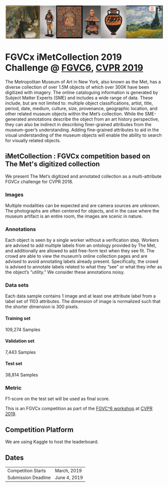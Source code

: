 ![Banner](assets/banner.png?raw=true)

# FGVCx iMetCollection 2019 Challenge @ [FGVC6](https://sites.google.com/view/fgvc6/home), [CVPR 2019](http://cvpr2019.thecvf.com/)
The Metropolitan Museum of Art in New York, also known as the Met, has a diverse collection of over 1.5M objects of which over 300K have been digitized with imagery. The online cataloguing information is generated by Subject Matter Experts (SME) and includes a wide range of data. These include, but are not limited to: multiple object classifications, artist, title, period, date, medium, culture, size, provenance, geographic location, and other related museum objects within the Met’s collection. While the SME-generated annotations describe the object from an art history perspective, they can also be indirect in describing finer-grained attributes from the museum-goer’s understanding. Adding fine-grained attributes to aid in the visual understanding of the museum objects will enable the ability to search for visually related objects.   

## iMetCollection : FGVCx competition based on The Met's digitized collection
We present The Met’s digitized and annotated collection as a multi-attribute FGVCx challenge for CVPR 2018.  
### Images
Multiple modalities can be expected and are camera sources are unknown. The photographs are often centered for objects, and in the case where the museum artifact is an entire room, the images are scenic in nature.
### Annotations
Each object is seen by a single worker without a verification step.  Workers are advised to add multiple labels from an ontology provided by The Met, and additionally are allowed to add free-form text when they see fit.  The crowd are able to view the museum’s online collection pages and are advised to avoid annotating labels already present. Specifically, the crowd is advised to annotate labels related to what they “see” or what they infer as the object’s “utility.” We consider these annotations noisy.

### Data sets
Each data sample contains 1 image and at least one attribute label from a label set of 1103 attributes. The dimension of image is normalized such that the shorter dimension is 300 pixels.
#### Training set
109,274 Samples
#### Validation set
7,443 Samples
#### Test set
38,814 Samples

### Metric
F1-score on the test set will be used as final score.

This is an FGVCx competition as part of the [FGVC^6 workshop](https://sites.google.com/view/fgvc6/home) at [CVPR 2019](http://cvpr2019.thecvf.com/). 



## Competition Platform
We are using Kaggle to host the leaderboard.

## Dates
|||
|------|---------------|
Competition Starts |March, 2019|
Submission Deadline|June 4, 2019|

